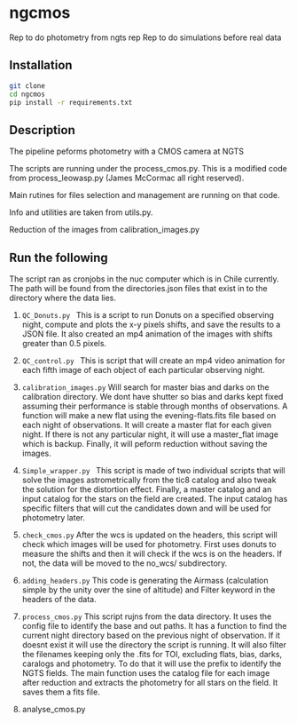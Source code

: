 # ngcmos
Rep to do photometry from ngts rep 
Rep to do simulations before real data

## Installation
```bash
git clone
cd ngcmos
pip install -r requirements.txt
```

## Description

The pipeline peforms photometry with a CMOS camera at NGTS

The scripts are running under the process_cmos.py. This is a modified code from process_leowasp.py (James McCormac all right reserved).

Main rutines for files selection and management are running on that code.

Info and utilities are taken from utils.py. 

Reduction of the images from calibration_images.py

## Run the following
The script ran as cronjobs in the nuc computer which is in Chile currently. The path will be found from the directories.json files that exist in to the directory where the data lies.


1) ```QC_Donuts.py ```
   This is a script to run Donuts on a specified observing night, compute and plots the x-y pixels shifts, and save the results to a JSON file.
   It also created an mp4 animation of the images with shifts greater than 0.5 pixels.
   
3) ```QC_control.py ```
   This is script that will create an mp4 video animation for each fifth image of each object of each particular observing night.
   
5) ```calibration_images.py```
   Will search for master bias and darks on the calibration directory. We dont have shutter so bias and darks kept fixed assuming their performance is stable through months of observations. A function will make a new flat using the evening-flats.fits file based on each night of observations. It will create a master flat for each given night. If there is not any particular night, it will use a master_flat image which is backup. Finally, it will peform reduction without saving the images. 

6) ```Simple_wrapper.py ```
   This script is made of two individual scripts that will solve the images astrometrically from the tic8 catalog and also tweak the solution for the distortion effect. Finally, a master catalog and an input catalog for the stars on the field are created. The input catalog has specific filters that will cut the candidates down and will be used for photometry later.
   
8) ```check_cmos.py```
   After the wcs is updated on the headers, this script will check which images will be used for photometry. First uses donuts to measure the shifts and then it will check if the wcs is on the headers. If not, the data will be moved to the no_wcs/ subdirectory.
   
9) ```adding_headers.py```
   This code is generating the Airmass (calculation simple by the unity over the sine of altitude) and Filter keyword in the headers of the data.
   
11) ```process_cmos.py```
   This script rujns from the data directory. It uses the config file to identify the base and out paths. It has a function to find the current night directory based on the previous night of observation. If it doesnt exist it will use the directory the script is running. It will also filter the filenames keeping only the .fits for TOI, excluding flats, bias, darks, caralogs and photometry. To do that it will use the prefix to identify the NGTS fields. The main function uses the catalog file for each image after reduction and extracts the photometry for all stars on the field. It saves them a fits file.
12) analyse_cmos.py



